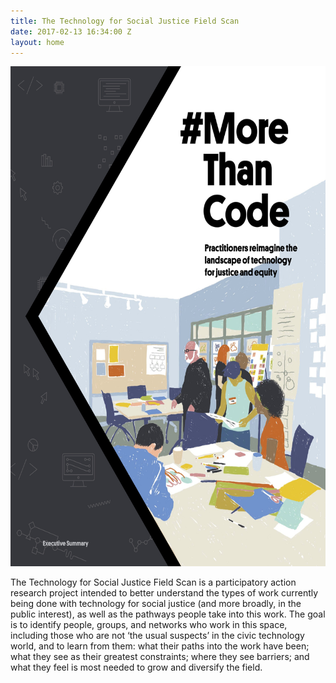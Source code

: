 ```yaml
---
title: The Technology for Social Justice Field Scan
date: 2017-02-13 16:34:00 Z
layout: home
---
```


<img class="cover" src="/morethancode/T4SJ_Exec_Summ_final_web_cover.jpg" height="800px">

The Technology for Social Justice Field Scan is a participatory action research project intended to better understand the types of work currently being done with technology for social justice (and more broadly, in the public interest), as well as the pathways people take into this work. The goal is to identify people, groups, and networks who work in this space, including those who are not ‘the usual suspects’ in the civic technology world, and to learn from them: what their paths into the work have been; what they see as their greatest constraints; where they see barriers; and what they feel is most needed to grow and diversify the field.